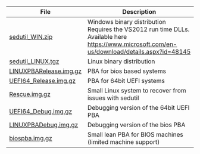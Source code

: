 File | Description  
---- | -----------   
[sedutil_WIN.zip](https://github.com/Drive-Trust-Alliance/exec/blob/master/sedutil_WIN.zip?raw=true) | Windows binary distribution  Requires the VS2012 run time DLLs.  Available here https://www.microsoft.com/en-us/download/details.aspx?id=48145
[sedutil_LINUX.tgz](https://github.com/Drive-Trust-Alliance/exec/blob/master/sedutil_LINUX.tgz?raw=true) | Linux binary distribution
[LINUXPBARelease.img.gz](https://github.com/Drive-Trust-Alliance/exec/blob/master/LINUXPBARelease.img.gz?raw=true) | PBA for bios based systems
[UEFI64_Release.img.gz](https://github.com/Drive-Trust-Alliance/exec/blob/master/UEFI64_Release.img.gz?raw=true) | PBA for 64bit UEFI systems
[Rescue.img.gz](https://github.com/Drive-Trust-Alliance/exec/blob/master/Rescue.img.gz?raw=true) | Small Linux system to recover from issues with sedutil 
[UEFI64_Debug.img.gz](https://github.com/Drive-Trust-Alliance/exec/blob/master/UEFI64_Debug.img.gz?raw=true) | Debugging version of the 64bit UEFI PBA
[LINUXPBADebug.img.gz](https://github.com/Drive-Trust-Alliance/exec/blob/master/LINUXPBADebug.img.gz?raw=true) | Debugging version of the bios PBA
[biospba.img.gz](https://github.com/Drive-Trust-Alliance/exec/blob/master/biospba.img.gz?raw=true) | Small lean PBA for BIOS machines (limited machine support)    

